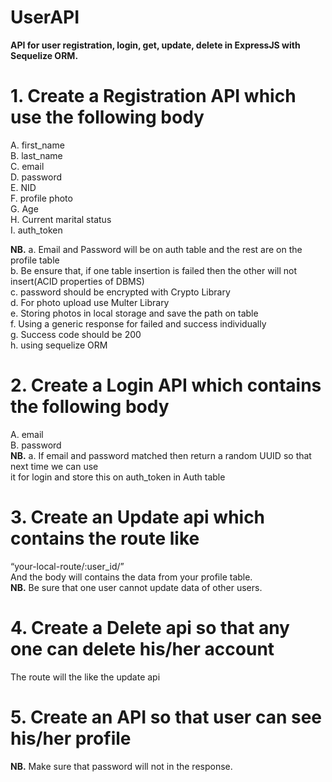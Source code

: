 # UserAPI
**API for user registration, login, get, update, delete in ExpressJS with Sequelize ORM.**

# 1. Create a Registration API which use the following body
  A. first_name <br>
  B. last_name <br>
  C. email <br>
  D. password <br>
  E. NID <br>
  F. profile photo <br>
  G. Age <br>
  H. Current marital status <br>
  I. auth_token <br>

**NB.**
  a. Email and Password will be on auth table and the rest are on the profile table <br>
  b. Be ensure that, if one table insertion is failed then the other will not insert(ACID 
  properties of DBMS) <br>
  c. password should be encrypted with Crypto Library <br>
  d. For photo upload use Multer Library <br>
  e. Storing photos in local storage and save the path on table <br>
  f. Using a generic response for failed and success individually <br>
  g. Success code should be 200 <br>
  h. using sequelize ORM <br>

# 2. Create a Login API which contains the following body
  A. email <br>
  B. password <br>
**NB.**
  a. If email and password matched then return a random UUID so that next time we can use <br>
  it for login and store this on auth_token in Auth table <br>

# 3. Create an Update api which contains the route like
“your-local-route/:user_id/” <br>
And the body will contains the data from your profile table. <br>
**NB.** Be sure that one user cannot update data of other users.

# 4. Create a Delete api so that any one can delete his/her account
The route will the like the update api <br>

# 5. Create an API so that user can see his/her profile
**NB.** Make sure that password will not in the response.
